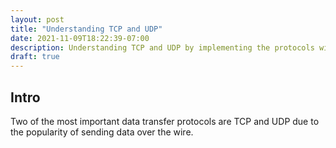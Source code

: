 ```yaml
---
layout: post
title: "Understanding TCP and UDP"
date: 2021-11-09T18:22:39-07:00
description: Understanding TCP and UDP by implementing the protocols within C++.
draft: true
---
```


## Intro
Two of the most important data transfer protocols are TCP and UDP due to the popularity of sending data over the wire.
